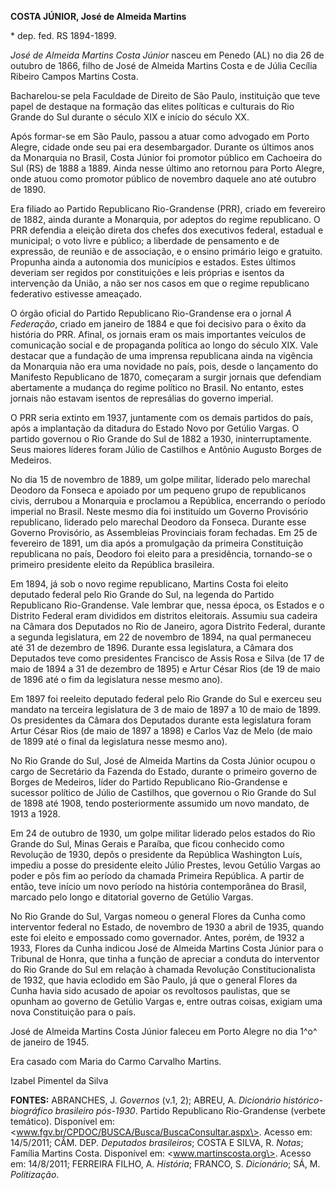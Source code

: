 **COSTA JÚNIOR, José de Almeida Martins**

\* dep. fed. RS 1894-1899.

*José de Almeida Martins Costa Júnior* nasceu em Penedo (AL) no dia 26
de outubro de 1866, filho de José de Almeida Martins Costa e de Júlia
Cecília Ribeiro Campos Martins Costa.

Bacharelou-se pela Faculdade de Direito de São Paulo, instituição que
teve papel de destaque na formação das elites políticas e culturais do
Rio Grande do Sul durante o século XIX e início do século XX.

Após formar-se em São Paulo, passou a atuar como advogado em Porto
Alegre, cidade onde seu pai era desembargador. Durante os últimos anos
da Monarquia no Brasil, Costa Júnior foi promotor público em Cachoeira
do Sul (RS) de 1888 a 1889. Ainda nesse último ano retornou para Porto
Alegre, onde atuou como promotor público de novembro daquele ano até
outubro de 1890.

Era filiado ao Partido Republicano Rio-Grandense (PRR), criado em
fevereiro de 1882, ainda durante a Monarquia, por adeptos do regime
republicano. O PRR defendia a eleição direta dos chefes dos executivos
federal, estadual e municipal; o voto livre e público; a liberdade de
pensamento e de expressão, de reunião e de associação, e o ensino
primário leigo e gratuito. Propunha ainda a autonomia dos municípios e
estados. Estes últimos deveriam ser regidos por constituições e leis
próprias e isentos da intervenção da União, a não ser nos casos em que o
regime republicano federativo estivesse ameaçado.

O órgão oficial do Partido Republicano Rio-Grandense era o jornal *A
Federação*, criado em janeiro de 1884 e que foi decisivo para o êxito da
história do PRR. Afinal, os jornais eram os mais importantes veículos de
comunicação social e de propaganda política ao longo do século XIX. Vale
destacar que a fundação de uma imprensa republicana ainda na vigência da
Monarquia não era uma novidade no país, pois, desde o lançamento do
Manifesto Republicano de 1870, começaram a surgir jornais que defendiam
abertamente a mudança do regime político no Brasil. No entanto, estes
jornais não estavam isentos de represálias do governo imperial.

O PRR seria extinto em 1937, juntamente com os demais partidos do país,
após a implantação da ditadura do Estado Novo por Getúlio Vargas. O
partido governou o Rio Grande do Sul de 1882 a 1930, ininterruptamente.
Seus maiores líderes foram Júlio de Castilhos e Antônio Augusto Borges
de Medeiros.

No dia 15 de novembro de 1889, um golpe militar, liderado pelo marechal
Deodoro da Fonseca e apoiado por um pequeno grupo de republicanos civis,
derrubou a Monarquia e proclamou a República, encerrando o período
imperial no Brasil. Neste mesmo dia foi instituído um Governo Provisório
republicano, liderado pelo marechal Deodoro da Fonseca. Durante esse
Governo Provisório, as Assembleias Provinciais foram fechadas. Em 25 de
fevereiro de 1891, um dia após a promulgação da primeira Constituição
republicana no país, Deodoro foi eleito para a presidência, tornando-se
o primeiro presidente eleito da República brasileira.

Em 1894, já sob o novo regime republicano, Martins Costa foi eleito
deputado federal pelo Rio Grande do Sul, na legenda do Partido
Republicano Rio-Grandense. Vale lembrar que, nessa época, os Estados e o
Distrito Federal eram divididos em distritos eleitorais. Assumiu sua
cadeira na Câmara dos Deputados no Rio de Janeiro, agora Distrito
Federal, durante a segunda legislatura, em 22 de novembro de 1894, na
qual permaneceu até 31 de dezembro de 1896. Durante essa legislatura, a
Câmara dos Deputados teve como presidentes Francisco de Assis Rosa e
Silva (de 17 de maio de 1894 a 31 de dezembro de 1895) e Artur César
Rios (de 19 de maio de 1896 até o fim da legislatura nesse mesmo ano).

Em 1897 foi reeleito deputado federal pelo Rio Grande do Sul e exerceu
seu mandato na terceira legislatura de 3 de maio de 1897 a 10 de maio de
1899. Os presidentes da Câmara dos Deputados durante esta legislatura
foram Artur César Rios (de maio de 1897 a 1898) e Carlos Vaz de Melo (de
maio de 1899 até o final da legislatura nesse mesmo ano).

No Rio Grande do Sul, José de Almeida Martins da Costa Júnior ocupou o
cargo de Secretário da Fazenda do Estado, durante o primeiro governo de
Borges de Medeiros, líder do Partido Republicano Rio-Grandense e
sucessor político de Júlio de Castilhos, que governou o Rio Grande do
Sul de 1898 até 1908, tendo posteriormente assumido um novo mandato, de
1913 a 1928.

Em 24 de outubro de 1930, um golpe militar liderado pelos estados do Rio
Grande do Sul, Minas Gerais e Paraíba, que ficou conhecido como
Revolução de 1930, depôs o presidente da República Washington Luís,
impediu a posse do presidente eleito Júlio Prestes, levou Getúlio Vargas
ao poder e pôs fim ao período da chamada Primeira República. A partir de
então, teve início um novo período na história contemporânea do Brasil,
marcado pelo longo e ditatorial governo de Getúlio Vargas.

No Rio Grande do Sul, Vargas nomeou o general Flores da Cunha como
interventor federal no Estado, de novembro de 1930 a abril de 1935,
quando este foi eleito e empossado como governador. Antes, porém, de
1932 a 1933, Flores da Cunha indicou José de Almeida Martins Costa
Júnior para o Tribunal de Honra, que tinha a função de apreciar a
conduta do interventor do Rio Grande do Sul em relação à chamada
Revolução Constitucionalista de 1932, que havia eclodido em São Paulo,
já que o general Flores da Cunha havia sido acusado de apoiar os
revoltosos paulistas, que se opunham ao governo de Getúlio Vargas e,
entre outras coisas, exigiam uma nova Constituição para o país.

José de Almeida Martins Costa Júnior faleceu em Porto Alegre no dia 1^o^
de janeiro de 1945.

Era casado com Maria do Carmo Carvalho Martins.

Izabel Pimentel da Silva

**FONTES:** ABRANCHES, J. *Governos* (v.1, 2); ABREU, A. *Dicionário
histórico-biográfico brasileiro pós-1930*. Partido Republicano
Rio-Grandense (verbete temático). Disponível em:
\<www.fgv.br/CPDOC/BUSCA/Busca/BuscaConsultar.aspx\>. Acesso em:
14/5/2011; CÂM. DEP. *Deputados brasileiros*; COSTA E SILVA, R. *Notas*;
Família Martins Costa. Disponível em: \<www.martinscosta.org\>. Acesso
em: 14/8/2011; FERREIRA FILHO, A. *História*; FRANCO, S. *Dicionário*;
SÁ, M. *Politização*.
